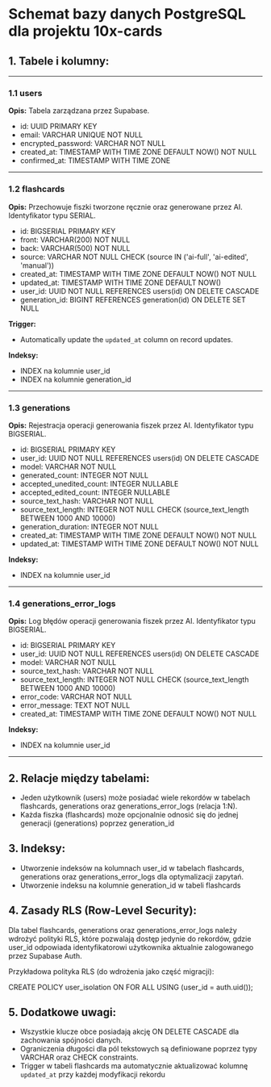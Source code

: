 # Schemat bazy danych PostgreSQL dla projektu 10x-cards

## 1. Tabele i kolumny:

---

### 1.1 users

**Opis:** Tabela zarządzana przez Supabase.

- id: UUID PRIMARY KEY
- email: VARCHAR UNIQUE NOT NULL
- encrypted_password: VARCHAR NOT NULL
- created_at: TIMESTAMP WITH TIME ZONE DEFAULT NOW() NOT NULL
- confirmed_at: TIMESTAMP WITH TIME ZONE

---

### 1.2 flashcards

**Opis:** Przechowuje fiszki tworzone ręcznie oraz generowane przez AI. Identyfikator typu SERIAL.

- id: BIGSERIAL PRIMARY KEY
- front: VARCHAR(200) NOT NULL
- back: VARCHAR(500) NOT NULL
- source: VARCHAR NOT NULL CHECK (source IN ('ai-full', 'ai-edited', 'manual'))
- created_at: TIMESTAMP WITH TIME ZONE DEFAULT NOW() NOT NULL
- updated_at: TIMESTAMP WITH TIME ZONE DEFAULT NOW() 
- user_id: UUID NOT NULL REFERENCES users(id) ON DELETE CASCADE
- generation_id: BIGINT REFERENCES generation(id) ON DELETE SET NULL

**Trigger:** 
- Automatically update the `updated_at` column on record updates.

**Indeksy:**
- INDEX na kolumnie user_id
- INDEX na kolumnie generation_id

---

### 1.3 generations

**Opis:** Rejestracja operacji generowania fiszek przez AI. Identyfikator typu BIGSERIAL.

- id: BIGSERIAL PRIMARY KEY
- user_id: UUID NOT NULL REFERENCES users(id) ON DELETE CASCADE
- model: VARCHAR NOT NULL
- generated_count: INTEGER NOT NULL
- accepted_unedited_count: INTEGER NULLABLE
- accepted_edited_count: INTEGER NULLABLE
- source_text_hash: VARCHAR NOT NULL
- source_text_length: INTEGER NOT NULL CHECK (source_text_length BETWEEN 1000 AND 10000)
- generation_duration: INTEGER NOT NULL
- created_at: TIMESTAMP WITH TIME ZONE DEFAULT NOW() NOT NULL
- updated_at: TIMESTAMP WITH TIME ZONE DEFAULT NOW() NOT NULL

**Indeksy:**
- INDEX na kolumnie user_id

---

### 1.4 generations_error_logs

**Opis:** Log błędów operacji generowania fiszek przez AI. Identyfikator typu BIGSERIAL.

- id: BIGSERIAL PRIMARY KEY
- user_id: UUID NOT NULL REFERENCES users(id) ON DELETE CASCADE
- model: VARCHAR NOT NULL
- source_text_hash: VARCHAR NOT NULL
- source_text_length: INTEGER NOT NULL CHECK (source_text_length BETWEEN 1000 AND 10000)
- error_code: VARCHAR NOT NULL
- error_message: TEXT NOT NULL
- created_at: TIMESTAMP WITH TIME ZONE DEFAULT NOW() NOT NULL

**Indeksy:**
- INDEX na kolumnie user_id

---

## 2. Relacje między tabelami:

- Jeden użytkownik (users) może posiadać wiele rekordów w tabelach flashcards, generations oraz generations_error_logs (relacja 1:N).
- Każda fiszka (flashcards) może opcjonalnie odnosić się do jednej generacji (generations) poprzez generation_id

## 3. Indeksy:

- Utworzenie indeksów na kolumnach user_id w tabelach flashcards, generations oraz generations_error_logs dla optymalizacji zapytań.
- Utworzenie indeksu na kolumnie generation_id w tabeli flashcards

## 4. Zasady RLS (Row-Level Security):

Dla tabel flashcards, generations oraz generations_error_logs należy wdrożyć polityki RLS, które pozwalają dostęp jedynie do rekordów, gdzie user_id odpowiada identyfikatorowi użytkownika aktualnie zalogowanego przez Supabase Auth.

Przykładowa polityka RLS (do wdrożenia jako część migracji):

  CREATE POLICY user_isolation ON <table>
    FOR ALL
    USING (user_id = auth.uid());

## 5. Dodatkowe uwagi:

- Wszystkie klucze obce posiadają akcję ON DELETE CASCADE dla zachowania spójności danych.
- Ograniczenia długości dla pól tekstowych są definiowane poprzez typy VARCHAR oraz CHECK constraints.
- Trigger w tabeli flashcards ma automatycznie aktualizować kolumnę `updated_at` przy każdej modyfikacji rekordu

